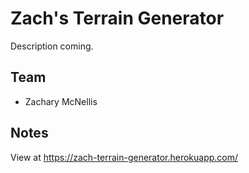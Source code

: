 # Zach's Terrain Generator

Description coming.

## Team
- Zachary McNellis

## Notes
View at https://zach-terrain-generator.herokuapp.com/
